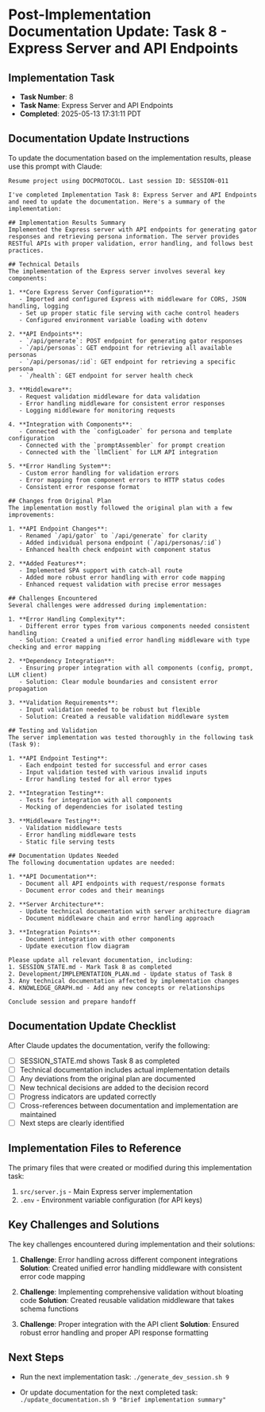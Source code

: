 # Post-Implementation Documentation Update: Task 8 - Express Server and API Endpoints

## Implementation Task
- **Task Number**: 8
- **Task Name**: Express Server and API Endpoints
- **Completed**: 2025-05-13 17:31:11 PDT

## Documentation Update Instructions

To update the documentation based on the implementation results, please use this prompt with Claude:

```
Resume project using DOCPROTOCOL. Last session ID: SESSION-011

I've completed Implementation Task 8: Express Server and API Endpoints and need to update the documentation. Here's a summary of the implementation:

## Implementation Results Summary
Implemented the Express server with API endpoints for generating gator responses and retrieving persona information. The server provides RESTful APIs with proper validation, error handling, and follows best practices.

## Technical Details
The implementation of the Express server involves several key components:

1. **Core Express Server Configuration**:
   - Imported and configured Express with middleware for CORS, JSON handling, logging
   - Set up proper static file serving with cache control headers
   - Configured environment variable loading with dotenv

2. **API Endpoints**:
   - `/api/generate`: POST endpoint for generating gator responses
   - `/api/personas`: GET endpoint for retrieving all available personas
   - `/api/personas/:id`: GET endpoint for retrieving a specific persona
   - `/health`: GET endpoint for server health check

3. **Middleware**:
   - Request validation middleware for data validation
   - Error handling middleware for consistent error responses
   - Logging middleware for monitoring requests

4. **Integration with Components**:
   - Connected with the `configLoader` for persona and template configuration
   - Connected with the `promptAssembler` for prompt creation
   - Connected with the `llmClient` for LLM API integration

5. **Error Handling System**:
   - Custom error handling for validation errors
   - Error mapping from component errors to HTTP status codes
   - Consistent error response format

## Changes from Original Plan
The implementation mostly followed the original plan with a few improvements:

1. **API Endpoint Changes**:
   - Renamed `/api/gator` to `/api/generate` for clarity
   - Added individual persona endpoint (`/api/personas/:id`)
   - Enhanced health check endpoint with component status

2. **Added Features**:
   - Implemented SPA support with catch-all route
   - Added more robust error handling with error code mapping
   - Enhanced request validation with precise error messages

## Challenges Encountered
Several challenges were addressed during implementation:

1. **Error Handling Complexity**: 
   - Different error types from various components needed consistent handling
   - Solution: Created a unified error handling middleware with type checking and error mapping
   
2. **Dependency Integration**:
   - Ensuring proper integration with all components (config, prompt, LLM client)
   - Solution: Clear module boundaries and consistent error propagation

3. **Validation Requirements**:
   - Input validation needed to be robust but flexible
   - Solution: Created a reusable validation middleware system

## Testing and Validation
The server implementation was tested thoroughly in the following task (Task 9):

1. **API Endpoint Testing**:
   - Each endpoint tested for successful and error cases
   - Input validation tested with various invalid inputs
   - Error handling tested for all error types

2. **Integration Testing**:
   - Tests for integration with all components
   - Mocking of dependencies for isolated testing

3. **Middleware Testing**:
   - Validation middleware tests
   - Error handling middleware tests
   - Static file serving tests

## Documentation Updates Needed
The following documentation updates are needed:

1. **API Documentation**:
   - Document all API endpoints with request/response formats
   - Document error codes and their meanings

2. **Server Architecture**:
   - Update technical documentation with server architecture diagram
   - Document middleware chain and error handling approach

3. **Integration Points**:
   - Document integration with other components
   - Update execution flow diagram

Please update all relevant documentation, including:
1. SESSION_STATE.md - Mark Task 8 as completed
2. Development/IMPLEMENTATION_PLAN.md - Update status of Task 8
3. Any technical documentation affected by implementation changes
4. KNOWLEDGE_GRAPH.md - Add any new concepts or relationships

Conclude session and prepare handoff
```

## Documentation Update Checklist

After Claude updates the documentation, verify the following:

- [ ] SESSION_STATE.md shows Task 8 as completed
- [ ] Technical documentation includes actual implementation details
- [ ] Any deviations from the original plan are documented
- [ ] New technical decisions are added to the decision record
- [ ] Progress indicators are updated correctly
- [ ] Cross-references between documentation and implementation are maintained
- [ ] Next steps are clearly identified

## Implementation Files to Reference

The primary files that were created or modified during this implementation task:

1. `src/server.js` - Main Express server implementation
2. `.env` - Environment variable configuration (for API keys)

## Key Challenges and Solutions

The key challenges encountered during implementation and their solutions:

1. **Challenge**: Error handling across different component integrations
   **Solution**: Created unified error handling middleware with consistent error code mapping

2. **Challenge**: Implementing comprehensive validation without bloating code
   **Solution**: Created reusable validation middleware that takes schema functions

3. **Challenge**: Proper integration with the API client
   **Solution**: Ensured robust error handling and proper API response formatting

## Next Steps

- Run the next implementation task:
  `./generate_dev_session.sh 9`

- Or update documentation for the next completed task:
  `./update_documentation.sh 9 "Brief implementation summary"`
